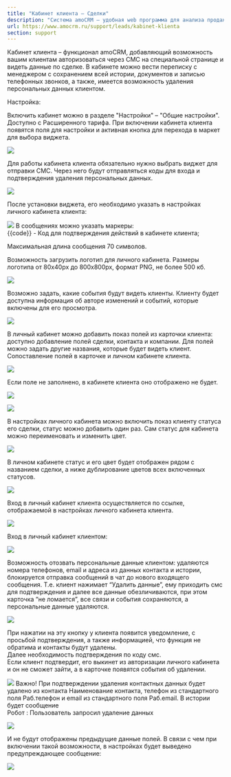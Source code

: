 ```yaml
---
title: "Кабинет клиента — Сделки"
description: "Система amoCRM – удобная web программа для анализа продаж, доступная в режиме online из любой точки мира! Подробности узнавайте по указанным на сайте телефонам в Москве."
url: https://www.amocrm.ru/support/leads/kabinet-klienta
section: support
---
```


Кабинет клиента – функционал amoCRM, добавляющий возможность вашим клиентам авторизоваться через СМС на специальной странице и видеть данные по сделке. В кабинете можно вести переписку с менеджером с сохранением всей истории, документов и записью телефонных звонков, а также, имеется возможность удаления персональных данных клиентом.

Настройка:

Включить кабинет можно в разделе "Настройки" – "Общие настройки". Доступно с Расширенного тарифа. При включении кабинета клиента появятся поля для настройки и активная кнопка для перехода в маркет для выбора виджета.

![](/uploads/2021/02/kab.klienta5.png)

Для работы кабинета клиента обязательно нужно выбрать виджет для отправки СМС. Через него будут отправляться коды для входа и подтверждения удаления персональных данных.

![](/uploads/2021/02/kab.klienta11.png)

После установки виджета, его необходимо указать в настройках личного кабинета клиента:

![](/uploads/2021/02/kab.klienta6.png) В сообщениях можно указать маркеры:  
{{code}} - Код для подтверждения действий в кабинете клиента;

Максимальная длина сообщения 70 символов.

Возможность загрузить логотип для личного кабинета. Размеры логотипа от 80х40px до 800x800px, формат PNG, не более 500 кб.

![](/uploads/2021/02/kab.klienta15.png)

Возможно задать, какие события будут видеть клиенты. Клиенту будет доступна информация об авторе изменений и событий, которые включены для его просмотра.

![](/uploads/2021/02/kab.klienta13.png)

В личный кабинет можно добавить показ полей из карточки клиента: доступно добавление полей сделки, контакта и компании. Для полей можно задать другие названия, которые будет видеть клиент. Сопоставление полей в карточке и личном кабинете клиента.

![](/uploads/2021/02/kab.klienta16.png)

Если поле не заполнено, в кабинете клиента оно отображено не будет.

![](/uploads/2021/02/kab.klienta3.png)

![](/uploads/2021/02/kab.klienta4.png)

В настройках личного кабинета можно включить показ клиенту статуса его сделки, статус можно добавить один раз. Сам статус для кабинета можно переименовать и изменить цвет.

![](/uploads/2021/02/kab.klienta7.png)

В личном кабинете статус и его цвет будет отображен рядом с названием сделки, а ниже дублирование цветов всех включенных статусов.

![](/uploads/2021/02/kab.klienta2.png)

Вход в личный кабинет клиента осуществляется по ссылке, отображаемой в настройках личного кабинета клиента.

![](/uploads/2021/02/kab.klienta1.png)

Вход в личный кабинет клиентом:

![](/uploads/2021/02/kab.klienta9.png)

Возможность отозвать персональные данные клиентом: удаляются номера телефонов, email и адреса из данных контакта и истории, блокируется отправка сообщений в чат до нового входящего сообщения. Т.е. клиент нажимает “Удалить данные”, ему приходить смс для подтверждения и далее все данные обезличиваются, при этом карточка “не ломается”, все связи и события сохраняются, а персональные данные удаляются.

![](/uploads/2021/02/kab.klienta8.png)

При нажатии на эту кнопку у клиента появится уведомление, с просьбой подтверждения, а также информацией, что функция не обратима и контакты будут удалены.   
Далее необходимость подтверждения по коду смс.   
Если клиент подтвердит, его выкинет из авторизации личного кабинета и он не сможет зайти, а в карточке появятся события об удалении.

![](/uploads/2021/02/kab.klienta12.png) Важно! При подтверждении удаления контактных данных будет удалено из контакта Наименование контакта, телефон из стандартного поля Раб.телефон и email из стандартного поля Раб.email. В истории будет сообщение   
Робот : Пользователь запросил удаление данных

![](/uploads/2021/02/kab.klienta10.png)

И не будут отображены предыдущие данные полей. В связи с чем при включении такой возможности, в настройках будет выведено предупреждающее сообщение:

![](/uploads/2021/02/kab.klienta14.png)